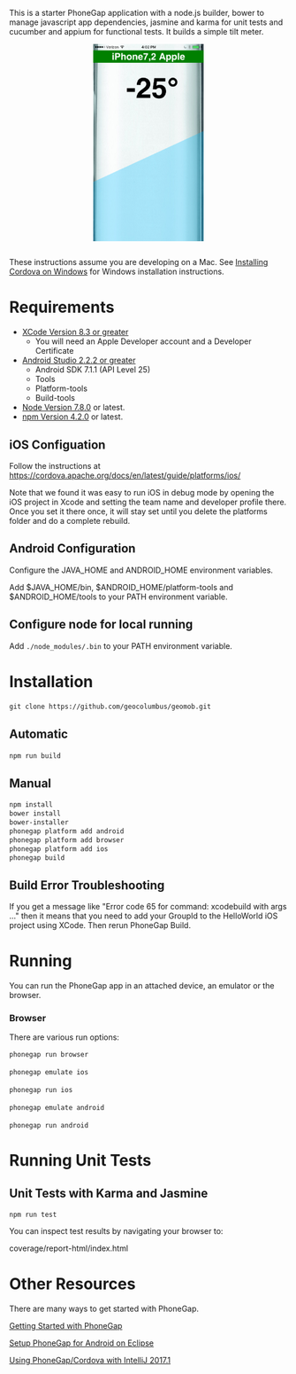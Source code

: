 This is a starter PhoneGap application with a node.js builder, bower to manage javascript app dependencies, jasmine and karma for unit tests and cucumber and appium for functional tests. It builds a simple tilt meter.

<div style="width:100%; text-align:center; padding-bottom: 12px;">
<img src="https://github.com/geocolumbus/geomob/blob/master/screen_shot.png" width=200"/>
</div>

These instructions assume you are developing on a Mac. See [Installing Cordova on Windows](https://evothings.com/doc/build/cordova-install-windows.html) for Windows installation instructions.

# Requirements

* [XCode Version 8.3 or greater](https://developer.apple.com/xcode/downloads/)
    * You will need an Apple Developer account and a Developer Certificate
* [Android Studio 2.2.2 or greater](https://developer.android.com/studio/index.html)
    * Android SDK 7.1.1 (API Level 25)
    * Tools
    * Platform-tools
    * Build-tools
* [Node Version 7.8.0](https://nodejs.org/en/) or latest.
* [npm Version 4.2.0](https://www.npmjs.com/) or latest.

## iOS Configuation

Follow the instructions at https://cordova.apache.org/docs/en/latest/guide/platforms/ios/

Note that we found it was easy to run iOS in debug mode by opening the iOS project in Xcode and setting the team name and developer profile there. Once you set it there once, it will stay set until you delete the platforms folder and do a complete rebuild.

## Android Configuration

Configure the JAVA_HOME and ANDROID_HOME environment variables.

Add $JAVA_HOME/bin, $ANDROID_HOME/platform-tools and $ANDROID_HOME/tools to your PATH environment variable.

## Configure node for local running

Add ```./node_modules/.bin``` to your PATH environment variable.

# Installation

```git clone https://github.com/geocolumbus/geomob.git```

## Automatic 

```npm run build```

## Manual


```
npm install
bower install
bower-installer
phonegap platform add android
phonegap platform add browser
phonegap platform add ios
phonegap build
```

## Build Error Troubleshooting

If you get a message like "Error code 65 for command: xcodebuild with args ..." then it means that you need to add your GroupId to the HelloWorld iOS project using XCode. Then rerun PhoneGap Build.


# Running

You can run the PhoneGap app in an attached device, an emulator or the browser.

### Browser

There are various run options:

```
phonegap run browser

phonegap emulate ios

phonegap run ios

phonegap emulate android

phonegap run android
```

# Running Unit Tests

## Unit Tests with Karma and Jasmine

```
npm run test
```

You can inspect test results by navigating your browser to:

coverage/report-html/index.html


# Other Resources

There are many ways to get started with PhoneGap.

[Getting Started with PhoneGap](http://phonegap.com/getstarted/)

[Setup PhoneGap for Android on Eclipse](http://www.tech-faq.com/setup-phonegap-for-android-on-eclipse.html)


[Using PhoneGap/Cordova with IntelliJ 2017.1](https://www.jetbrains.com/help/idea/2017.1/using-phonegap-cordova.html)
